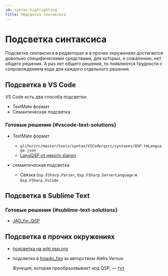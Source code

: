 ```yaml
---
id: syntax-highlighting
title: Подсветка синтаксиса
---
```


# Подсветка синтаксиса

Подсветка синтаксиса в редакторах и в прочих окружениях достигается довольно специфическими средствами, для которых, к сожалению, нет общего решения. А раз нет общего решения, то появляются трудности с сопровождением кода для каждого отдельного решения.

<!-- todo: написать про QGen -->

## Подсветка в VS Code

VS Code есть два способа подсветки:

* TextMate формат
* Семантическая подсветка

<!-- todo: описать принцип работы -->

### Готовые решения {#vscode-text-solutions}

* TextMate формат
  * `glife/src/master/tools/syntax/VSCode/qsrc/syntaxes/QSP.tmLanguage.json`
  * [LangQSP от некого slanon](https://git.tfgames.site/slanon/LangQSP/src/master/qsrc/syntaxes/QSP.tmLanguage.json)

* семантическая подсветка
  * Связка `Qsp.FSharp.Parser`, `Qsp.FSharp.ServerLanguage` и `Qsp.FSharp.VsCode`

## Подсветка в Sublime Text

### Готовые решения {#sublime-text-solutions}

* [JAD_for_QSP](https://github.com/AleksVersus/JAD_for_QSP/blob/master/QSP.sublime-package/qsp.sublime-syntax)

## Подсветка в прочих окружениях

* [подсветка на wiki.qsp.org](https://wiki.qsp.org/lib/plugins/syntaxhighlighter3/sxh3/scripts/shBrushQsp.js)
* подсветка в [howdo_faq](https://github.com/AleksVersus/howdo_faq) за авторством Aleks Versus

  Функция, которая преобразовывает код QSP, — [тут](https://github.com/AleksVersus/howdo_faq/blob/7aea086c17ac34171f785f2ef3fc500dc132af6b/res/%5Bconverters%5D/nodes.py#L1204-L1271)
